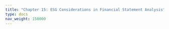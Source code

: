 ```yaml
---
title: "Chapter 15: ESG Considerations in Financial Statement Analysis"
type: docs
nav_weight: 150000
---
```

